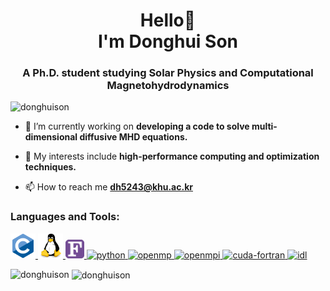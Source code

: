 <h1 align="center">Hello👋 </br>I'm Donghui Son</h1>
<h3 align="center">A Ph.D. student studying Solar Physics and Computational Magnetohydrodynamics</h3>

<p align="left"> <img src="https://komarev.com/ghpvc/?username=donghuison&label=Profile%20views&color=0e75b6&style=flat" alt="donghuison" /> </p>

- 🔭 I’m currently working on **developing a code to solve multi-dimensional diffusive MHD equations.**

- 💬 My interests include **high-performance computing and optimization techniques.**

- 📫 How to reach me **dh5243@khu.ac.kr**


<h3 align="left">Languages and Tools:</h3>
<p align="left"> 
 <a href="https://www.cprogramming.com/" target="_blank" rel="noreferrer"> <img src="https://raw.githubusercontent.com/devicons/devicon/master/icons/c/c-original.svg" alt="c" width="40" height="40"/> 
 </a> 
  <a href="https://www.linux.org/" target="_blank" rel="noreferrer"> <img src="https://raw.githubusercontent.com/devicons/devicon/master/icons/linux/linux-original.svg" alt="linux" width="40"height="40"/> 
 </a>
 <a href="https://fortran-lang.org/" target="_blank" rel="noreferrer"> <img src="https://raw.githubusercontent.com/devicons/devicon/master/icons/fortran/fortran-original.svg" alt="fortran" height="30"/>
 </a>
 <a href="https://www.python.org" target="_blank" rel="noreferrer"> <img src="https://www.python.org/community/logos/](https://s3.dualstack.us-east-2.amazonaws.com/pythondotorg-assets/media/community/logos/python-logo-only.png" alt="python" height="30"/>
 </a>
  </a>
  <a href="https://www.openmp.org/" target="_blank" rel="noreferrer">
    <img src="https://upload.wikimedia.org/wikipedia/commons/e/eb/OpenMP_logo.png" alt="openmp" height="30"/>
  </a>
    <a href="https://www.open-mpi.org/" target="_blank" rel="noreferrer">
    <img src="https://www.open-mpi.org/images/open-mpi-logo.png" alt="openmpi" height="30"/>
  </a>
    <a href="https://developer.nvidia.com/cuda-fortran" target="_blank" rel="noreferrer">
    <img src="https://d29g4g2dyqv443.cloudfront.net/sites/default/files/akamai/cuda/images/Cuda_Fortran_icon_green.jpg" alt="cuda-fortran" height="30"/>
  </a>
    <a href="https://www.nv5geospatialsoftware.com/Products/IDL" target="_blank" rel="noreferrer">
    <img src="https://kuravih.gallerycdn.vsassets.io/extensions/kuravih/vscode-idl/0.1.2/1550355019862/Microsoft.VisualStudio.Services.Icons.Default" alt="idl" height="30"/>
  </a>
</p>



<p><img align="left" src="https://github-readme-stats.vercel.app/api/top-langs?username=donghuison&show_icons=true&locale=en&layout=compact" alt="donghuison" /></p>

<p>&nbsp;<img align="center" src="https://github-readme-stats.vercel.app/api?username=donghuison&show_icons=true&locale=en" alt="donghuison" /></p>
